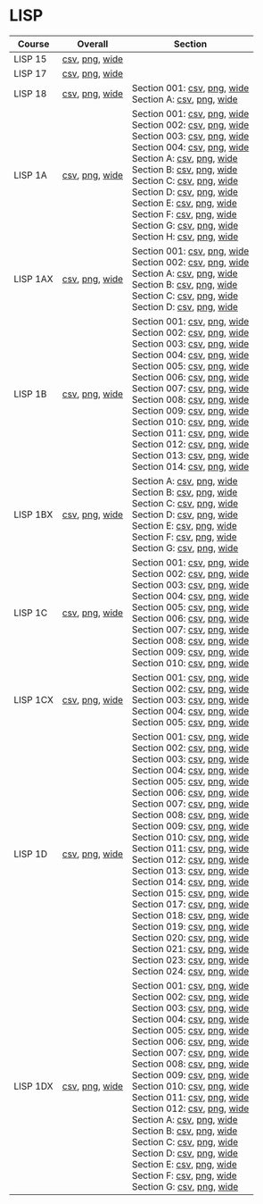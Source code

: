 # LISP

| Course | Overall | Section |
| ------ | ------- | ------- |
| LISP 15 | [csv](https://github.com/UCSD-Historical-Enrollment-Data/2024Fall/blob/main/overall/LISP%2015.csv), [png](https://raw.githubusercontent.com/UCSD-Historical-Enrollment-Data/2024Fall/main/plot_overall/LISP%2015.png), [wide](https://raw.githubusercontent.com/UCSD-Historical-Enrollment-Data/2024Fall/main/plot_overall_wide/LISP%2015.png) |  |
| LISP 17 | [csv](https://github.com/UCSD-Historical-Enrollment-Data/2024Fall/blob/main/overall/LISP%2017.csv), [png](https://raw.githubusercontent.com/UCSD-Historical-Enrollment-Data/2024Fall/main/plot_overall/LISP%2017.png), [wide](https://raw.githubusercontent.com/UCSD-Historical-Enrollment-Data/2024Fall/main/plot_overall_wide/LISP%2017.png) |  |
| LISP 18 | [csv](https://github.com/UCSD-Historical-Enrollment-Data/2024Fall/blob/main/overall/LISP%2018.csv), [png](https://raw.githubusercontent.com/UCSD-Historical-Enrollment-Data/2024Fall/main/plot_overall/LISP%2018.png), [wide](https://raw.githubusercontent.com/UCSD-Historical-Enrollment-Data/2024Fall/main/plot_overall_wide/LISP%2018.png) | Section 001: [csv](https://github.com/UCSD-Historical-Enrollment-Data/2024Fall/blob/main/section/LISP%2018_001.csv), [png](https://raw.githubusercontent.com/UCSD-Historical-Enrollment-Data/2024Fall/main/plot_section/LISP%2018_001.png), [wide](https://raw.githubusercontent.com/UCSD-Historical-Enrollment-Data/2024Fall/main/plot_section_wide/LISP%2018_001.png)<br>Section A: [csv](https://github.com/UCSD-Historical-Enrollment-Data/2024Fall/blob/main/section/LISP%2018_A.csv), [png](https://raw.githubusercontent.com/UCSD-Historical-Enrollment-Data/2024Fall/main/plot_section/LISP%2018_A.png), [wide](https://raw.githubusercontent.com/UCSD-Historical-Enrollment-Data/2024Fall/main/plot_section_wide/LISP%2018_A.png) |
| LISP 1A | [csv](https://github.com/UCSD-Historical-Enrollment-Data/2024Fall/blob/main/overall/LISP%201A.csv), [png](https://raw.githubusercontent.com/UCSD-Historical-Enrollment-Data/2024Fall/main/plot_overall/LISP%201A.png), [wide](https://raw.githubusercontent.com/UCSD-Historical-Enrollment-Data/2024Fall/main/plot_overall_wide/LISP%201A.png) | Section 001: [csv](https://github.com/UCSD-Historical-Enrollment-Data/2024Fall/blob/main/section/LISP%201A_001.csv), [png](https://raw.githubusercontent.com/UCSD-Historical-Enrollment-Data/2024Fall/main/plot_section/LISP%201A_001.png), [wide](https://raw.githubusercontent.com/UCSD-Historical-Enrollment-Data/2024Fall/main/plot_section_wide/LISP%201A_001.png)<br>Section 002: [csv](https://github.com/UCSD-Historical-Enrollment-Data/2024Fall/blob/main/section/LISP%201A_002.csv), [png](https://raw.githubusercontent.com/UCSD-Historical-Enrollment-Data/2024Fall/main/plot_section/LISP%201A_002.png), [wide](https://raw.githubusercontent.com/UCSD-Historical-Enrollment-Data/2024Fall/main/plot_section_wide/LISP%201A_002.png)<br>Section 003: [csv](https://github.com/UCSD-Historical-Enrollment-Data/2024Fall/blob/main/section/LISP%201A_003.csv), [png](https://raw.githubusercontent.com/UCSD-Historical-Enrollment-Data/2024Fall/main/plot_section/LISP%201A_003.png), [wide](https://raw.githubusercontent.com/UCSD-Historical-Enrollment-Data/2024Fall/main/plot_section_wide/LISP%201A_003.png)<br>Section 004: [csv](https://github.com/UCSD-Historical-Enrollment-Data/2024Fall/blob/main/section/LISP%201A_004.csv), [png](https://raw.githubusercontent.com/UCSD-Historical-Enrollment-Data/2024Fall/main/plot_section/LISP%201A_004.png), [wide](https://raw.githubusercontent.com/UCSD-Historical-Enrollment-Data/2024Fall/main/plot_section_wide/LISP%201A_004.png)<br>Section A: [csv](https://github.com/UCSD-Historical-Enrollment-Data/2024Fall/blob/main/section/LISP%201A_A.csv), [png](https://raw.githubusercontent.com/UCSD-Historical-Enrollment-Data/2024Fall/main/plot_section/LISP%201A_A.png), [wide](https://raw.githubusercontent.com/UCSD-Historical-Enrollment-Data/2024Fall/main/plot_section_wide/LISP%201A_A.png)<br>Section B: [csv](https://github.com/UCSD-Historical-Enrollment-Data/2024Fall/blob/main/section/LISP%201A_B.csv), [png](https://raw.githubusercontent.com/UCSD-Historical-Enrollment-Data/2024Fall/main/plot_section/LISP%201A_B.png), [wide](https://raw.githubusercontent.com/UCSD-Historical-Enrollment-Data/2024Fall/main/plot_section_wide/LISP%201A_B.png)<br>Section C: [csv](https://github.com/UCSD-Historical-Enrollment-Data/2024Fall/blob/main/section/LISP%201A_C.csv), [png](https://raw.githubusercontent.com/UCSD-Historical-Enrollment-Data/2024Fall/main/plot_section/LISP%201A_C.png), [wide](https://raw.githubusercontent.com/UCSD-Historical-Enrollment-Data/2024Fall/main/plot_section_wide/LISP%201A_C.png)<br>Section D: [csv](https://github.com/UCSD-Historical-Enrollment-Data/2024Fall/blob/main/section/LISP%201A_D.csv), [png](https://raw.githubusercontent.com/UCSD-Historical-Enrollment-Data/2024Fall/main/plot_section/LISP%201A_D.png), [wide](https://raw.githubusercontent.com/UCSD-Historical-Enrollment-Data/2024Fall/main/plot_section_wide/LISP%201A_D.png)<br>Section E: [csv](https://github.com/UCSD-Historical-Enrollment-Data/2024Fall/blob/main/section/LISP%201A_E.csv), [png](https://raw.githubusercontent.com/UCSD-Historical-Enrollment-Data/2024Fall/main/plot_section/LISP%201A_E.png), [wide](https://raw.githubusercontent.com/UCSD-Historical-Enrollment-Data/2024Fall/main/plot_section_wide/LISP%201A_E.png)<br>Section F: [csv](https://github.com/UCSD-Historical-Enrollment-Data/2024Fall/blob/main/section/LISP%201A_F.csv), [png](https://raw.githubusercontent.com/UCSD-Historical-Enrollment-Data/2024Fall/main/plot_section/LISP%201A_F.png), [wide](https://raw.githubusercontent.com/UCSD-Historical-Enrollment-Data/2024Fall/main/plot_section_wide/LISP%201A_F.png)<br>Section G: [csv](https://github.com/UCSD-Historical-Enrollment-Data/2024Fall/blob/main/section/LISP%201A_G.csv), [png](https://raw.githubusercontent.com/UCSD-Historical-Enrollment-Data/2024Fall/main/plot_section/LISP%201A_G.png), [wide](https://raw.githubusercontent.com/UCSD-Historical-Enrollment-Data/2024Fall/main/plot_section_wide/LISP%201A_G.png)<br>Section H: [csv](https://github.com/UCSD-Historical-Enrollment-Data/2024Fall/blob/main/section/LISP%201A_H.csv), [png](https://raw.githubusercontent.com/UCSD-Historical-Enrollment-Data/2024Fall/main/plot_section/LISP%201A_H.png), [wide](https://raw.githubusercontent.com/UCSD-Historical-Enrollment-Data/2024Fall/main/plot_section_wide/LISP%201A_H.png) |
| LISP 1AX | [csv](https://github.com/UCSD-Historical-Enrollment-Data/2024Fall/blob/main/overall/LISP%201AX.csv), [png](https://raw.githubusercontent.com/UCSD-Historical-Enrollment-Data/2024Fall/main/plot_overall/LISP%201AX.png), [wide](https://raw.githubusercontent.com/UCSD-Historical-Enrollment-Data/2024Fall/main/plot_overall_wide/LISP%201AX.png) | Section 001: [csv](https://github.com/UCSD-Historical-Enrollment-Data/2024Fall/blob/main/section/LISP%201AX_001.csv), [png](https://raw.githubusercontent.com/UCSD-Historical-Enrollment-Data/2024Fall/main/plot_section/LISP%201AX_001.png), [wide](https://raw.githubusercontent.com/UCSD-Historical-Enrollment-Data/2024Fall/main/plot_section_wide/LISP%201AX_001.png)<br>Section 002: [csv](https://github.com/UCSD-Historical-Enrollment-Data/2024Fall/blob/main/section/LISP%201AX_002.csv), [png](https://raw.githubusercontent.com/UCSD-Historical-Enrollment-Data/2024Fall/main/plot_section/LISP%201AX_002.png), [wide](https://raw.githubusercontent.com/UCSD-Historical-Enrollment-Data/2024Fall/main/plot_section_wide/LISP%201AX_002.png)<br>Section A: [csv](https://github.com/UCSD-Historical-Enrollment-Data/2024Fall/blob/main/section/LISP%201AX_A.csv), [png](https://raw.githubusercontent.com/UCSD-Historical-Enrollment-Data/2024Fall/main/plot_section/LISP%201AX_A.png), [wide](https://raw.githubusercontent.com/UCSD-Historical-Enrollment-Data/2024Fall/main/plot_section_wide/LISP%201AX_A.png)<br>Section B: [csv](https://github.com/UCSD-Historical-Enrollment-Data/2024Fall/blob/main/section/LISP%201AX_B.csv), [png](https://raw.githubusercontent.com/UCSD-Historical-Enrollment-Data/2024Fall/main/plot_section/LISP%201AX_B.png), [wide](https://raw.githubusercontent.com/UCSD-Historical-Enrollment-Data/2024Fall/main/plot_section_wide/LISP%201AX_B.png)<br>Section C: [csv](https://github.com/UCSD-Historical-Enrollment-Data/2024Fall/blob/main/section/LISP%201AX_C.csv), [png](https://raw.githubusercontent.com/UCSD-Historical-Enrollment-Data/2024Fall/main/plot_section/LISP%201AX_C.png), [wide](https://raw.githubusercontent.com/UCSD-Historical-Enrollment-Data/2024Fall/main/plot_section_wide/LISP%201AX_C.png)<br>Section D: [csv](https://github.com/UCSD-Historical-Enrollment-Data/2024Fall/blob/main/section/LISP%201AX_D.csv), [png](https://raw.githubusercontent.com/UCSD-Historical-Enrollment-Data/2024Fall/main/plot_section/LISP%201AX_D.png), [wide](https://raw.githubusercontent.com/UCSD-Historical-Enrollment-Data/2024Fall/main/plot_section_wide/LISP%201AX_D.png) |
| LISP 1B | [csv](https://github.com/UCSD-Historical-Enrollment-Data/2024Fall/blob/main/overall/LISP%201B.csv), [png](https://raw.githubusercontent.com/UCSD-Historical-Enrollment-Data/2024Fall/main/plot_overall/LISP%201B.png), [wide](https://raw.githubusercontent.com/UCSD-Historical-Enrollment-Data/2024Fall/main/plot_overall_wide/LISP%201B.png) | Section 001: [csv](https://github.com/UCSD-Historical-Enrollment-Data/2024Fall/blob/main/section/LISP%201B_001.csv), [png](https://raw.githubusercontent.com/UCSD-Historical-Enrollment-Data/2024Fall/main/plot_section/LISP%201B_001.png), [wide](https://raw.githubusercontent.com/UCSD-Historical-Enrollment-Data/2024Fall/main/plot_section_wide/LISP%201B_001.png)<br>Section 002: [csv](https://github.com/UCSD-Historical-Enrollment-Data/2024Fall/blob/main/section/LISP%201B_002.csv), [png](https://raw.githubusercontent.com/UCSD-Historical-Enrollment-Data/2024Fall/main/plot_section/LISP%201B_002.png), [wide](https://raw.githubusercontent.com/UCSD-Historical-Enrollment-Data/2024Fall/main/plot_section_wide/LISP%201B_002.png)<br>Section 003: [csv](https://github.com/UCSD-Historical-Enrollment-Data/2024Fall/blob/main/section/LISP%201B_003.csv), [png](https://raw.githubusercontent.com/UCSD-Historical-Enrollment-Data/2024Fall/main/plot_section/LISP%201B_003.png), [wide](https://raw.githubusercontent.com/UCSD-Historical-Enrollment-Data/2024Fall/main/plot_section_wide/LISP%201B_003.png)<br>Section 004: [csv](https://github.com/UCSD-Historical-Enrollment-Data/2024Fall/blob/main/section/LISP%201B_004.csv), [png](https://raw.githubusercontent.com/UCSD-Historical-Enrollment-Data/2024Fall/main/plot_section/LISP%201B_004.png), [wide](https://raw.githubusercontent.com/UCSD-Historical-Enrollment-Data/2024Fall/main/plot_section_wide/LISP%201B_004.png)<br>Section 005: [csv](https://github.com/UCSD-Historical-Enrollment-Data/2024Fall/blob/main/section/LISP%201B_005.csv), [png](https://raw.githubusercontent.com/UCSD-Historical-Enrollment-Data/2024Fall/main/plot_section/LISP%201B_005.png), [wide](https://raw.githubusercontent.com/UCSD-Historical-Enrollment-Data/2024Fall/main/plot_section_wide/LISP%201B_005.png)<br>Section 006: [csv](https://github.com/UCSD-Historical-Enrollment-Data/2024Fall/blob/main/section/LISP%201B_006.csv), [png](https://raw.githubusercontent.com/UCSD-Historical-Enrollment-Data/2024Fall/main/plot_section/LISP%201B_006.png), [wide](https://raw.githubusercontent.com/UCSD-Historical-Enrollment-Data/2024Fall/main/plot_section_wide/LISP%201B_006.png)<br>Section 007: [csv](https://github.com/UCSD-Historical-Enrollment-Data/2024Fall/blob/main/section/LISP%201B_007.csv), [png](https://raw.githubusercontent.com/UCSD-Historical-Enrollment-Data/2024Fall/main/plot_section/LISP%201B_007.png), [wide](https://raw.githubusercontent.com/UCSD-Historical-Enrollment-Data/2024Fall/main/plot_section_wide/LISP%201B_007.png)<br>Section 008: [csv](https://github.com/UCSD-Historical-Enrollment-Data/2024Fall/blob/main/section/LISP%201B_008.csv), [png](https://raw.githubusercontent.com/UCSD-Historical-Enrollment-Data/2024Fall/main/plot_section/LISP%201B_008.png), [wide](https://raw.githubusercontent.com/UCSD-Historical-Enrollment-Data/2024Fall/main/plot_section_wide/LISP%201B_008.png)<br>Section 009: [csv](https://github.com/UCSD-Historical-Enrollment-Data/2024Fall/blob/main/section/LISP%201B_009.csv), [png](https://raw.githubusercontent.com/UCSD-Historical-Enrollment-Data/2024Fall/main/plot_section/LISP%201B_009.png), [wide](https://raw.githubusercontent.com/UCSD-Historical-Enrollment-Data/2024Fall/main/plot_section_wide/LISP%201B_009.png)<br>Section 010: [csv](https://github.com/UCSD-Historical-Enrollment-Data/2024Fall/blob/main/section/LISP%201B_010.csv), [png](https://raw.githubusercontent.com/UCSD-Historical-Enrollment-Data/2024Fall/main/plot_section/LISP%201B_010.png), [wide](https://raw.githubusercontent.com/UCSD-Historical-Enrollment-Data/2024Fall/main/plot_section_wide/LISP%201B_010.png)<br>Section 011: [csv](https://github.com/UCSD-Historical-Enrollment-Data/2024Fall/blob/main/section/LISP%201B_011.csv), [png](https://raw.githubusercontent.com/UCSD-Historical-Enrollment-Data/2024Fall/main/plot_section/LISP%201B_011.png), [wide](https://raw.githubusercontent.com/UCSD-Historical-Enrollment-Data/2024Fall/main/plot_section_wide/LISP%201B_011.png)<br>Section 012: [csv](https://github.com/UCSD-Historical-Enrollment-Data/2024Fall/blob/main/section/LISP%201B_012.csv), [png](https://raw.githubusercontent.com/UCSD-Historical-Enrollment-Data/2024Fall/main/plot_section/LISP%201B_012.png), [wide](https://raw.githubusercontent.com/UCSD-Historical-Enrollment-Data/2024Fall/main/plot_section_wide/LISP%201B_012.png)<br>Section 013: [csv](https://github.com/UCSD-Historical-Enrollment-Data/2024Fall/blob/main/section/LISP%201B_013.csv), [png](https://raw.githubusercontent.com/UCSD-Historical-Enrollment-Data/2024Fall/main/plot_section/LISP%201B_013.png), [wide](https://raw.githubusercontent.com/UCSD-Historical-Enrollment-Data/2024Fall/main/plot_section_wide/LISP%201B_013.png)<br>Section 014: [csv](https://github.com/UCSD-Historical-Enrollment-Data/2024Fall/blob/main/section/LISP%201B_014.csv), [png](https://raw.githubusercontent.com/UCSD-Historical-Enrollment-Data/2024Fall/main/plot_section/LISP%201B_014.png), [wide](https://raw.githubusercontent.com/UCSD-Historical-Enrollment-Data/2024Fall/main/plot_section_wide/LISP%201B_014.png) |
| LISP 1BX | [csv](https://github.com/UCSD-Historical-Enrollment-Data/2024Fall/blob/main/overall/LISP%201BX.csv), [png](https://raw.githubusercontent.com/UCSD-Historical-Enrollment-Data/2024Fall/main/plot_overall/LISP%201BX.png), [wide](https://raw.githubusercontent.com/UCSD-Historical-Enrollment-Data/2024Fall/main/plot_overall_wide/LISP%201BX.png) | Section A: [csv](https://github.com/UCSD-Historical-Enrollment-Data/2024Fall/blob/main/section/LISP%201BX_A.csv), [png](https://raw.githubusercontent.com/UCSD-Historical-Enrollment-Data/2024Fall/main/plot_section/LISP%201BX_A.png), [wide](https://raw.githubusercontent.com/UCSD-Historical-Enrollment-Data/2024Fall/main/plot_section_wide/LISP%201BX_A.png)<br>Section B: [csv](https://github.com/UCSD-Historical-Enrollment-Data/2024Fall/blob/main/section/LISP%201BX_B.csv), [png](https://raw.githubusercontent.com/UCSD-Historical-Enrollment-Data/2024Fall/main/plot_section/LISP%201BX_B.png), [wide](https://raw.githubusercontent.com/UCSD-Historical-Enrollment-Data/2024Fall/main/plot_section_wide/LISP%201BX_B.png)<br>Section C: [csv](https://github.com/UCSD-Historical-Enrollment-Data/2024Fall/blob/main/section/LISP%201BX_C.csv), [png](https://raw.githubusercontent.com/UCSD-Historical-Enrollment-Data/2024Fall/main/plot_section/LISP%201BX_C.png), [wide](https://raw.githubusercontent.com/UCSD-Historical-Enrollment-Data/2024Fall/main/plot_section_wide/LISP%201BX_C.png)<br>Section D: [csv](https://github.com/UCSD-Historical-Enrollment-Data/2024Fall/blob/main/section/LISP%201BX_D.csv), [png](https://raw.githubusercontent.com/UCSD-Historical-Enrollment-Data/2024Fall/main/plot_section/LISP%201BX_D.png), [wide](https://raw.githubusercontent.com/UCSD-Historical-Enrollment-Data/2024Fall/main/plot_section_wide/LISP%201BX_D.png)<br>Section E: [csv](https://github.com/UCSD-Historical-Enrollment-Data/2024Fall/blob/main/section/LISP%201BX_E.csv), [png](https://raw.githubusercontent.com/UCSD-Historical-Enrollment-Data/2024Fall/main/plot_section/LISP%201BX_E.png), [wide](https://raw.githubusercontent.com/UCSD-Historical-Enrollment-Data/2024Fall/main/plot_section_wide/LISP%201BX_E.png)<br>Section F: [csv](https://github.com/UCSD-Historical-Enrollment-Data/2024Fall/blob/main/section/LISP%201BX_F.csv), [png](https://raw.githubusercontent.com/UCSD-Historical-Enrollment-Data/2024Fall/main/plot_section/LISP%201BX_F.png), [wide](https://raw.githubusercontent.com/UCSD-Historical-Enrollment-Data/2024Fall/main/plot_section_wide/LISP%201BX_F.png)<br>Section G: [csv](https://github.com/UCSD-Historical-Enrollment-Data/2024Fall/blob/main/section/LISP%201BX_G.csv), [png](https://raw.githubusercontent.com/UCSD-Historical-Enrollment-Data/2024Fall/main/plot_section/LISP%201BX_G.png), [wide](https://raw.githubusercontent.com/UCSD-Historical-Enrollment-Data/2024Fall/main/plot_section_wide/LISP%201BX_G.png) |
| LISP 1C | [csv](https://github.com/UCSD-Historical-Enrollment-Data/2024Fall/blob/main/overall/LISP%201C.csv), [png](https://raw.githubusercontent.com/UCSD-Historical-Enrollment-Data/2024Fall/main/plot_overall/LISP%201C.png), [wide](https://raw.githubusercontent.com/UCSD-Historical-Enrollment-Data/2024Fall/main/plot_overall_wide/LISP%201C.png) | Section 001: [csv](https://github.com/UCSD-Historical-Enrollment-Data/2024Fall/blob/main/section/LISP%201C_001.csv), [png](https://raw.githubusercontent.com/UCSD-Historical-Enrollment-Data/2024Fall/main/plot_section/LISP%201C_001.png), [wide](https://raw.githubusercontent.com/UCSD-Historical-Enrollment-Data/2024Fall/main/plot_section_wide/LISP%201C_001.png)<br>Section 002: [csv](https://github.com/UCSD-Historical-Enrollment-Data/2024Fall/blob/main/section/LISP%201C_002.csv), [png](https://raw.githubusercontent.com/UCSD-Historical-Enrollment-Data/2024Fall/main/plot_section/LISP%201C_002.png), [wide](https://raw.githubusercontent.com/UCSD-Historical-Enrollment-Data/2024Fall/main/plot_section_wide/LISP%201C_002.png)<br>Section 003: [csv](https://github.com/UCSD-Historical-Enrollment-Data/2024Fall/blob/main/section/LISP%201C_003.csv), [png](https://raw.githubusercontent.com/UCSD-Historical-Enrollment-Data/2024Fall/main/plot_section/LISP%201C_003.png), [wide](https://raw.githubusercontent.com/UCSD-Historical-Enrollment-Data/2024Fall/main/plot_section_wide/LISP%201C_003.png)<br>Section 004: [csv](https://github.com/UCSD-Historical-Enrollment-Data/2024Fall/blob/main/section/LISP%201C_004.csv), [png](https://raw.githubusercontent.com/UCSD-Historical-Enrollment-Data/2024Fall/main/plot_section/LISP%201C_004.png), [wide](https://raw.githubusercontent.com/UCSD-Historical-Enrollment-Data/2024Fall/main/plot_section_wide/LISP%201C_004.png)<br>Section 005: [csv](https://github.com/UCSD-Historical-Enrollment-Data/2024Fall/blob/main/section/LISP%201C_005.csv), [png](https://raw.githubusercontent.com/UCSD-Historical-Enrollment-Data/2024Fall/main/plot_section/LISP%201C_005.png), [wide](https://raw.githubusercontent.com/UCSD-Historical-Enrollment-Data/2024Fall/main/plot_section_wide/LISP%201C_005.png)<br>Section 006: [csv](https://github.com/UCSD-Historical-Enrollment-Data/2024Fall/blob/main/section/LISP%201C_006.csv), [png](https://raw.githubusercontent.com/UCSD-Historical-Enrollment-Data/2024Fall/main/plot_section/LISP%201C_006.png), [wide](https://raw.githubusercontent.com/UCSD-Historical-Enrollment-Data/2024Fall/main/plot_section_wide/LISP%201C_006.png)<br>Section 007: [csv](https://github.com/UCSD-Historical-Enrollment-Data/2024Fall/blob/main/section/LISP%201C_007.csv), [png](https://raw.githubusercontent.com/UCSD-Historical-Enrollment-Data/2024Fall/main/plot_section/LISP%201C_007.png), [wide](https://raw.githubusercontent.com/UCSD-Historical-Enrollment-Data/2024Fall/main/plot_section_wide/LISP%201C_007.png)<br>Section 008: [csv](https://github.com/UCSD-Historical-Enrollment-Data/2024Fall/blob/main/section/LISP%201C_008.csv), [png](https://raw.githubusercontent.com/UCSD-Historical-Enrollment-Data/2024Fall/main/plot_section/LISP%201C_008.png), [wide](https://raw.githubusercontent.com/UCSD-Historical-Enrollment-Data/2024Fall/main/plot_section_wide/LISP%201C_008.png)<br>Section 009: [csv](https://github.com/UCSD-Historical-Enrollment-Data/2024Fall/blob/main/section/LISP%201C_009.csv), [png](https://raw.githubusercontent.com/UCSD-Historical-Enrollment-Data/2024Fall/main/plot_section/LISP%201C_009.png), [wide](https://raw.githubusercontent.com/UCSD-Historical-Enrollment-Data/2024Fall/main/plot_section_wide/LISP%201C_009.png)<br>Section 010: [csv](https://github.com/UCSD-Historical-Enrollment-Data/2024Fall/blob/main/section/LISP%201C_010.csv), [png](https://raw.githubusercontent.com/UCSD-Historical-Enrollment-Data/2024Fall/main/plot_section/LISP%201C_010.png), [wide](https://raw.githubusercontent.com/UCSD-Historical-Enrollment-Data/2024Fall/main/plot_section_wide/LISP%201C_010.png) |
| LISP 1CX | [csv](https://github.com/UCSD-Historical-Enrollment-Data/2024Fall/blob/main/overall/LISP%201CX.csv), [png](https://raw.githubusercontent.com/UCSD-Historical-Enrollment-Data/2024Fall/main/plot_overall/LISP%201CX.png), [wide](https://raw.githubusercontent.com/UCSD-Historical-Enrollment-Data/2024Fall/main/plot_overall_wide/LISP%201CX.png) | Section 001: [csv](https://github.com/UCSD-Historical-Enrollment-Data/2024Fall/blob/main/section/LISP%201CX_001.csv), [png](https://raw.githubusercontent.com/UCSD-Historical-Enrollment-Data/2024Fall/main/plot_section/LISP%201CX_001.png), [wide](https://raw.githubusercontent.com/UCSD-Historical-Enrollment-Data/2024Fall/main/plot_section_wide/LISP%201CX_001.png)<br>Section 002: [csv](https://github.com/UCSD-Historical-Enrollment-Data/2024Fall/blob/main/section/LISP%201CX_002.csv), [png](https://raw.githubusercontent.com/UCSD-Historical-Enrollment-Data/2024Fall/main/plot_section/LISP%201CX_002.png), [wide](https://raw.githubusercontent.com/UCSD-Historical-Enrollment-Data/2024Fall/main/plot_section_wide/LISP%201CX_002.png)<br>Section 003: [csv](https://github.com/UCSD-Historical-Enrollment-Data/2024Fall/blob/main/section/LISP%201CX_003.csv), [png](https://raw.githubusercontent.com/UCSD-Historical-Enrollment-Data/2024Fall/main/plot_section/LISP%201CX_003.png), [wide](https://raw.githubusercontent.com/UCSD-Historical-Enrollment-Data/2024Fall/main/plot_section_wide/LISP%201CX_003.png)<br>Section 004: [csv](https://github.com/UCSD-Historical-Enrollment-Data/2024Fall/blob/main/section/LISP%201CX_004.csv), [png](https://raw.githubusercontent.com/UCSD-Historical-Enrollment-Data/2024Fall/main/plot_section/LISP%201CX_004.png), [wide](https://raw.githubusercontent.com/UCSD-Historical-Enrollment-Data/2024Fall/main/plot_section_wide/LISP%201CX_004.png)<br>Section 005: [csv](https://github.com/UCSD-Historical-Enrollment-Data/2024Fall/blob/main/section/LISP%201CX_005.csv), [png](https://raw.githubusercontent.com/UCSD-Historical-Enrollment-Data/2024Fall/main/plot_section/LISP%201CX_005.png), [wide](https://raw.githubusercontent.com/UCSD-Historical-Enrollment-Data/2024Fall/main/plot_section_wide/LISP%201CX_005.png) |
| LISP 1D | [csv](https://github.com/UCSD-Historical-Enrollment-Data/2024Fall/blob/main/overall/LISP%201D.csv), [png](https://raw.githubusercontent.com/UCSD-Historical-Enrollment-Data/2024Fall/main/plot_overall/LISP%201D.png), [wide](https://raw.githubusercontent.com/UCSD-Historical-Enrollment-Data/2024Fall/main/plot_overall_wide/LISP%201D.png) | Section 001: [csv](https://github.com/UCSD-Historical-Enrollment-Data/2024Fall/blob/main/section/LISP%201D_001.csv), [png](https://raw.githubusercontent.com/UCSD-Historical-Enrollment-Data/2024Fall/main/plot_section/LISP%201D_001.png), [wide](https://raw.githubusercontent.com/UCSD-Historical-Enrollment-Data/2024Fall/main/plot_section_wide/LISP%201D_001.png)<br>Section 002: [csv](https://github.com/UCSD-Historical-Enrollment-Data/2024Fall/blob/main/section/LISP%201D_002.csv), [png](https://raw.githubusercontent.com/UCSD-Historical-Enrollment-Data/2024Fall/main/plot_section/LISP%201D_002.png), [wide](https://raw.githubusercontent.com/UCSD-Historical-Enrollment-Data/2024Fall/main/plot_section_wide/LISP%201D_002.png)<br>Section 003: [csv](https://github.com/UCSD-Historical-Enrollment-Data/2024Fall/blob/main/section/LISP%201D_003.csv), [png](https://raw.githubusercontent.com/UCSD-Historical-Enrollment-Data/2024Fall/main/plot_section/LISP%201D_003.png), [wide](https://raw.githubusercontent.com/UCSD-Historical-Enrollment-Data/2024Fall/main/plot_section_wide/LISP%201D_003.png)<br>Section 004: [csv](https://github.com/UCSD-Historical-Enrollment-Data/2024Fall/blob/main/section/LISP%201D_004.csv), [png](https://raw.githubusercontent.com/UCSD-Historical-Enrollment-Data/2024Fall/main/plot_section/LISP%201D_004.png), [wide](https://raw.githubusercontent.com/UCSD-Historical-Enrollment-Data/2024Fall/main/plot_section_wide/LISP%201D_004.png)<br>Section 005: [csv](https://github.com/UCSD-Historical-Enrollment-Data/2024Fall/blob/main/section/LISP%201D_005.csv), [png](https://raw.githubusercontent.com/UCSD-Historical-Enrollment-Data/2024Fall/main/plot_section/LISP%201D_005.png), [wide](https://raw.githubusercontent.com/UCSD-Historical-Enrollment-Data/2024Fall/main/plot_section_wide/LISP%201D_005.png)<br>Section 006: [csv](https://github.com/UCSD-Historical-Enrollment-Data/2024Fall/blob/main/section/LISP%201D_006.csv), [png](https://raw.githubusercontent.com/UCSD-Historical-Enrollment-Data/2024Fall/main/plot_section/LISP%201D_006.png), [wide](https://raw.githubusercontent.com/UCSD-Historical-Enrollment-Data/2024Fall/main/plot_section_wide/LISP%201D_006.png)<br>Section 007: [csv](https://github.com/UCSD-Historical-Enrollment-Data/2024Fall/blob/main/section/LISP%201D_007.csv), [png](https://raw.githubusercontent.com/UCSD-Historical-Enrollment-Data/2024Fall/main/plot_section/LISP%201D_007.png), [wide](https://raw.githubusercontent.com/UCSD-Historical-Enrollment-Data/2024Fall/main/plot_section_wide/LISP%201D_007.png)<br>Section 008: [csv](https://github.com/UCSD-Historical-Enrollment-Data/2024Fall/blob/main/section/LISP%201D_008.csv), [png](https://raw.githubusercontent.com/UCSD-Historical-Enrollment-Data/2024Fall/main/plot_section/LISP%201D_008.png), [wide](https://raw.githubusercontent.com/UCSD-Historical-Enrollment-Data/2024Fall/main/plot_section_wide/LISP%201D_008.png)<br>Section 009: [csv](https://github.com/UCSD-Historical-Enrollment-Data/2024Fall/blob/main/section/LISP%201D_009.csv), [png](https://raw.githubusercontent.com/UCSD-Historical-Enrollment-Data/2024Fall/main/plot_section/LISP%201D_009.png), [wide](https://raw.githubusercontent.com/UCSD-Historical-Enrollment-Data/2024Fall/main/plot_section_wide/LISP%201D_009.png)<br>Section 010: [csv](https://github.com/UCSD-Historical-Enrollment-Data/2024Fall/blob/main/section/LISP%201D_010.csv), [png](https://raw.githubusercontent.com/UCSD-Historical-Enrollment-Data/2024Fall/main/plot_section/LISP%201D_010.png), [wide](https://raw.githubusercontent.com/UCSD-Historical-Enrollment-Data/2024Fall/main/plot_section_wide/LISP%201D_010.png)<br>Section 011: [csv](https://github.com/UCSD-Historical-Enrollment-Data/2024Fall/blob/main/section/LISP%201D_011.csv), [png](https://raw.githubusercontent.com/UCSD-Historical-Enrollment-Data/2024Fall/main/plot_section/LISP%201D_011.png), [wide](https://raw.githubusercontent.com/UCSD-Historical-Enrollment-Data/2024Fall/main/plot_section_wide/LISP%201D_011.png)<br>Section 012: [csv](https://github.com/UCSD-Historical-Enrollment-Data/2024Fall/blob/main/section/LISP%201D_012.csv), [png](https://raw.githubusercontent.com/UCSD-Historical-Enrollment-Data/2024Fall/main/plot_section/LISP%201D_012.png), [wide](https://raw.githubusercontent.com/UCSD-Historical-Enrollment-Data/2024Fall/main/plot_section_wide/LISP%201D_012.png)<br>Section 013: [csv](https://github.com/UCSD-Historical-Enrollment-Data/2024Fall/blob/main/section/LISP%201D_013.csv), [png](https://raw.githubusercontent.com/UCSD-Historical-Enrollment-Data/2024Fall/main/plot_section/LISP%201D_013.png), [wide](https://raw.githubusercontent.com/UCSD-Historical-Enrollment-Data/2024Fall/main/plot_section_wide/LISP%201D_013.png)<br>Section 014: [csv](https://github.com/UCSD-Historical-Enrollment-Data/2024Fall/blob/main/section/LISP%201D_014.csv), [png](https://raw.githubusercontent.com/UCSD-Historical-Enrollment-Data/2024Fall/main/plot_section/LISP%201D_014.png), [wide](https://raw.githubusercontent.com/UCSD-Historical-Enrollment-Data/2024Fall/main/plot_section_wide/LISP%201D_014.png)<br>Section 015: [csv](https://github.com/UCSD-Historical-Enrollment-Data/2024Fall/blob/main/section/LISP%201D_015.csv), [png](https://raw.githubusercontent.com/UCSD-Historical-Enrollment-Data/2024Fall/main/plot_section/LISP%201D_015.png), [wide](https://raw.githubusercontent.com/UCSD-Historical-Enrollment-Data/2024Fall/main/plot_section_wide/LISP%201D_015.png)<br>Section 017: [csv](https://github.com/UCSD-Historical-Enrollment-Data/2024Fall/blob/main/section/LISP%201D_017.csv), [png](https://raw.githubusercontent.com/UCSD-Historical-Enrollment-Data/2024Fall/main/plot_section/LISP%201D_017.png), [wide](https://raw.githubusercontent.com/UCSD-Historical-Enrollment-Data/2024Fall/main/plot_section_wide/LISP%201D_017.png)<br>Section 018: [csv](https://github.com/UCSD-Historical-Enrollment-Data/2024Fall/blob/main/section/LISP%201D_018.csv), [png](https://raw.githubusercontent.com/UCSD-Historical-Enrollment-Data/2024Fall/main/plot_section/LISP%201D_018.png), [wide](https://raw.githubusercontent.com/UCSD-Historical-Enrollment-Data/2024Fall/main/plot_section_wide/LISP%201D_018.png)<br>Section 019: [csv](https://github.com/UCSD-Historical-Enrollment-Data/2024Fall/blob/main/section/LISP%201D_019.csv), [png](https://raw.githubusercontent.com/UCSD-Historical-Enrollment-Data/2024Fall/main/plot_section/LISP%201D_019.png), [wide](https://raw.githubusercontent.com/UCSD-Historical-Enrollment-Data/2024Fall/main/plot_section_wide/LISP%201D_019.png)<br>Section 020: [csv](https://github.com/UCSD-Historical-Enrollment-Data/2024Fall/blob/main/section/LISP%201D_020.csv), [png](https://raw.githubusercontent.com/UCSD-Historical-Enrollment-Data/2024Fall/main/plot_section/LISP%201D_020.png), [wide](https://raw.githubusercontent.com/UCSD-Historical-Enrollment-Data/2024Fall/main/plot_section_wide/LISP%201D_020.png)<br>Section 021: [csv](https://github.com/UCSD-Historical-Enrollment-Data/2024Fall/blob/main/section/LISP%201D_021.csv), [png](https://raw.githubusercontent.com/UCSD-Historical-Enrollment-Data/2024Fall/main/plot_section/LISP%201D_021.png), [wide](https://raw.githubusercontent.com/UCSD-Historical-Enrollment-Data/2024Fall/main/plot_section_wide/LISP%201D_021.png)<br>Section 023: [csv](https://github.com/UCSD-Historical-Enrollment-Data/2024Fall/blob/main/section/LISP%201D_023.csv), [png](https://raw.githubusercontent.com/UCSD-Historical-Enrollment-Data/2024Fall/main/plot_section/LISP%201D_023.png), [wide](https://raw.githubusercontent.com/UCSD-Historical-Enrollment-Data/2024Fall/main/plot_section_wide/LISP%201D_023.png)<br>Section 024: [csv](https://github.com/UCSD-Historical-Enrollment-Data/2024Fall/blob/main/section/LISP%201D_024.csv), [png](https://raw.githubusercontent.com/UCSD-Historical-Enrollment-Data/2024Fall/main/plot_section/LISP%201D_024.png), [wide](https://raw.githubusercontent.com/UCSD-Historical-Enrollment-Data/2024Fall/main/plot_section_wide/LISP%201D_024.png) |
| LISP 1DX | [csv](https://github.com/UCSD-Historical-Enrollment-Data/2024Fall/blob/main/overall/LISP%201DX.csv), [png](https://raw.githubusercontent.com/UCSD-Historical-Enrollment-Data/2024Fall/main/plot_overall/LISP%201DX.png), [wide](https://raw.githubusercontent.com/UCSD-Historical-Enrollment-Data/2024Fall/main/plot_overall_wide/LISP%201DX.png) | Section 001: [csv](https://github.com/UCSD-Historical-Enrollment-Data/2024Fall/blob/main/section/LISP%201DX_001.csv), [png](https://raw.githubusercontent.com/UCSD-Historical-Enrollment-Data/2024Fall/main/plot_section/LISP%201DX_001.png), [wide](https://raw.githubusercontent.com/UCSD-Historical-Enrollment-Data/2024Fall/main/plot_section_wide/LISP%201DX_001.png)<br>Section 002: [csv](https://github.com/UCSD-Historical-Enrollment-Data/2024Fall/blob/main/section/LISP%201DX_002.csv), [png](https://raw.githubusercontent.com/UCSD-Historical-Enrollment-Data/2024Fall/main/plot_section/LISP%201DX_002.png), [wide](https://raw.githubusercontent.com/UCSD-Historical-Enrollment-Data/2024Fall/main/plot_section_wide/LISP%201DX_002.png)<br>Section 003: [csv](https://github.com/UCSD-Historical-Enrollment-Data/2024Fall/blob/main/section/LISP%201DX_003.csv), [png](https://raw.githubusercontent.com/UCSD-Historical-Enrollment-Data/2024Fall/main/plot_section/LISP%201DX_003.png), [wide](https://raw.githubusercontent.com/UCSD-Historical-Enrollment-Data/2024Fall/main/plot_section_wide/LISP%201DX_003.png)<br>Section 004: [csv](https://github.com/UCSD-Historical-Enrollment-Data/2024Fall/blob/main/section/LISP%201DX_004.csv), [png](https://raw.githubusercontent.com/UCSD-Historical-Enrollment-Data/2024Fall/main/plot_section/LISP%201DX_004.png), [wide](https://raw.githubusercontent.com/UCSD-Historical-Enrollment-Data/2024Fall/main/plot_section_wide/LISP%201DX_004.png)<br>Section 005: [csv](https://github.com/UCSD-Historical-Enrollment-Data/2024Fall/blob/main/section/LISP%201DX_005.csv), [png](https://raw.githubusercontent.com/UCSD-Historical-Enrollment-Data/2024Fall/main/plot_section/LISP%201DX_005.png), [wide](https://raw.githubusercontent.com/UCSD-Historical-Enrollment-Data/2024Fall/main/plot_section_wide/LISP%201DX_005.png)<br>Section 006: [csv](https://github.com/UCSD-Historical-Enrollment-Data/2024Fall/blob/main/section/LISP%201DX_006.csv), [png](https://raw.githubusercontent.com/UCSD-Historical-Enrollment-Data/2024Fall/main/plot_section/LISP%201DX_006.png), [wide](https://raw.githubusercontent.com/UCSD-Historical-Enrollment-Data/2024Fall/main/plot_section_wide/LISP%201DX_006.png)<br>Section 007: [csv](https://github.com/UCSD-Historical-Enrollment-Data/2024Fall/blob/main/section/LISP%201DX_007.csv), [png](https://raw.githubusercontent.com/UCSD-Historical-Enrollment-Data/2024Fall/main/plot_section/LISP%201DX_007.png), [wide](https://raw.githubusercontent.com/UCSD-Historical-Enrollment-Data/2024Fall/main/plot_section_wide/LISP%201DX_007.png)<br>Section 008: [csv](https://github.com/UCSD-Historical-Enrollment-Data/2024Fall/blob/main/section/LISP%201DX_008.csv), [png](https://raw.githubusercontent.com/UCSD-Historical-Enrollment-Data/2024Fall/main/plot_section/LISP%201DX_008.png), [wide](https://raw.githubusercontent.com/UCSD-Historical-Enrollment-Data/2024Fall/main/plot_section_wide/LISP%201DX_008.png)<br>Section 009: [csv](https://github.com/UCSD-Historical-Enrollment-Data/2024Fall/blob/main/section/LISP%201DX_009.csv), [png](https://raw.githubusercontent.com/UCSD-Historical-Enrollment-Data/2024Fall/main/plot_section/LISP%201DX_009.png), [wide](https://raw.githubusercontent.com/UCSD-Historical-Enrollment-Data/2024Fall/main/plot_section_wide/LISP%201DX_009.png)<br>Section 010: [csv](https://github.com/UCSD-Historical-Enrollment-Data/2024Fall/blob/main/section/LISP%201DX_010.csv), [png](https://raw.githubusercontent.com/UCSD-Historical-Enrollment-Data/2024Fall/main/plot_section/LISP%201DX_010.png), [wide](https://raw.githubusercontent.com/UCSD-Historical-Enrollment-Data/2024Fall/main/plot_section_wide/LISP%201DX_010.png)<br>Section 011: [csv](https://github.com/UCSD-Historical-Enrollment-Data/2024Fall/blob/main/section/LISP%201DX_011.csv), [png](https://raw.githubusercontent.com/UCSD-Historical-Enrollment-Data/2024Fall/main/plot_section/LISP%201DX_011.png), [wide](https://raw.githubusercontent.com/UCSD-Historical-Enrollment-Data/2024Fall/main/plot_section_wide/LISP%201DX_011.png)<br>Section 012: [csv](https://github.com/UCSD-Historical-Enrollment-Data/2024Fall/blob/main/section/LISP%201DX_012.csv), [png](https://raw.githubusercontent.com/UCSD-Historical-Enrollment-Data/2024Fall/main/plot_section/LISP%201DX_012.png), [wide](https://raw.githubusercontent.com/UCSD-Historical-Enrollment-Data/2024Fall/main/plot_section_wide/LISP%201DX_012.png)<br>Section A: [csv](https://github.com/UCSD-Historical-Enrollment-Data/2024Fall/blob/main/section/LISP%201DX_A.csv), [png](https://raw.githubusercontent.com/UCSD-Historical-Enrollment-Data/2024Fall/main/plot_section/LISP%201DX_A.png), [wide](https://raw.githubusercontent.com/UCSD-Historical-Enrollment-Data/2024Fall/main/plot_section_wide/LISP%201DX_A.png)<br>Section B: [csv](https://github.com/UCSD-Historical-Enrollment-Data/2024Fall/blob/main/section/LISP%201DX_B.csv), [png](https://raw.githubusercontent.com/UCSD-Historical-Enrollment-Data/2024Fall/main/plot_section/LISP%201DX_B.png), [wide](https://raw.githubusercontent.com/UCSD-Historical-Enrollment-Data/2024Fall/main/plot_section_wide/LISP%201DX_B.png)<br>Section C: [csv](https://github.com/UCSD-Historical-Enrollment-Data/2024Fall/blob/main/section/LISP%201DX_C.csv), [png](https://raw.githubusercontent.com/UCSD-Historical-Enrollment-Data/2024Fall/main/plot_section/LISP%201DX_C.png), [wide](https://raw.githubusercontent.com/UCSD-Historical-Enrollment-Data/2024Fall/main/plot_section_wide/LISP%201DX_C.png)<br>Section D: [csv](https://github.com/UCSD-Historical-Enrollment-Data/2024Fall/blob/main/section/LISP%201DX_D.csv), [png](https://raw.githubusercontent.com/UCSD-Historical-Enrollment-Data/2024Fall/main/plot_section/LISP%201DX_D.png), [wide](https://raw.githubusercontent.com/UCSD-Historical-Enrollment-Data/2024Fall/main/plot_section_wide/LISP%201DX_D.png)<br>Section E: [csv](https://github.com/UCSD-Historical-Enrollment-Data/2024Fall/blob/main/section/LISP%201DX_E.csv), [png](https://raw.githubusercontent.com/UCSD-Historical-Enrollment-Data/2024Fall/main/plot_section/LISP%201DX_E.png), [wide](https://raw.githubusercontent.com/UCSD-Historical-Enrollment-Data/2024Fall/main/plot_section_wide/LISP%201DX_E.png)<br>Section F: [csv](https://github.com/UCSD-Historical-Enrollment-Data/2024Fall/blob/main/section/LISP%201DX_F.csv), [png](https://raw.githubusercontent.com/UCSD-Historical-Enrollment-Data/2024Fall/main/plot_section/LISP%201DX_F.png), [wide](https://raw.githubusercontent.com/UCSD-Historical-Enrollment-Data/2024Fall/main/plot_section_wide/LISP%201DX_F.png)<br>Section G: [csv](https://github.com/UCSD-Historical-Enrollment-Data/2024Fall/blob/main/section/LISP%201DX_G.csv), [png](https://raw.githubusercontent.com/UCSD-Historical-Enrollment-Data/2024Fall/main/plot_section/LISP%201DX_G.png), [wide](https://raw.githubusercontent.com/UCSD-Historical-Enrollment-Data/2024Fall/main/plot_section_wide/LISP%201DX_G.png) |
